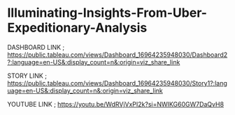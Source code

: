 # Illuminating-Insights-From-Uber-Expeditionary-Analysis

DASHBOARD LINK ; https://public.tableau.com/views/Dashboard_16964235948030/Dashboard2?:language=en-US&:display_count=n&:origin=viz_share_link

STORY LINK ; https://public.tableau.com/views/Dashboard_16964235948030/Story1?:language=en-US&:display_count=n&:origin=viz_share_link

YOUTUBE LINK ; https://youtu.be/WdRVjVxPI2k?si=NWIKG60GW7DaQvH8
